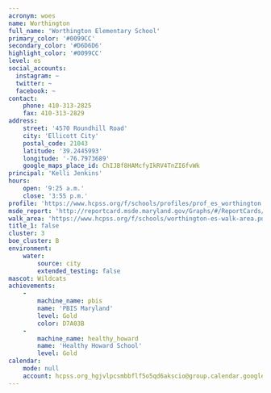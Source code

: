 ```yaml
---
acronym: woes
name: Worthington
full_name: 'Worthington Elementary School'
primary_color: '#0099CC'
secondary_color: '#D6D6D6'
highlight_color: '#0099CC'
level: es
social_accounts:
  instagram: ~
  twitter: ~
  facebook: ~
contact:
    phone: 410-313-2825
    fax: 410-313-2829
address:
    street: '4570 Roundhill Road'
    city: 'Ellicott City'
    postal_code: 21043
    latitude: '39.2445993'
    longitude: '-76.7973689'
    google_maps_place_id: ChIJBf8HAMcfyIkRV4TnZI6fvWk
principal: 'Kelli Jenkins'
hours:
    open: '9:25 a.m.'
    close: '3:55 p.m.'
profile: 'https://www.hcpss.org/f/schools/profiles/prof_es_worthington.pdf'
msde_report: 'http://reportcard.msde.maryland.gov/Graphs/#/ReportCards/ReportCardSchool/1//1/13/0213/'
walk_area: 'https://www.hcpss.org/f/schools/worthington-es-walk-area.pdf'
title_1: false
cluster: 3
boe_cluster: B
environment:
    water:
        source: city
        extended_testing: false
mascot: Wildcats
achievements:
    -
        machine_name: pbis
        name: 'PBIS Maryland'
        level: Gold
        color: D7A03B
    -
        machine_name: healthy_howard
        name: 'Healthy Howard School'
        level: Gold
calendar:
    mode: null
    account: hcpss.org_hgjvlpcsmbbflf5o5qd6akscio@group.calendar.google.com
---
```

